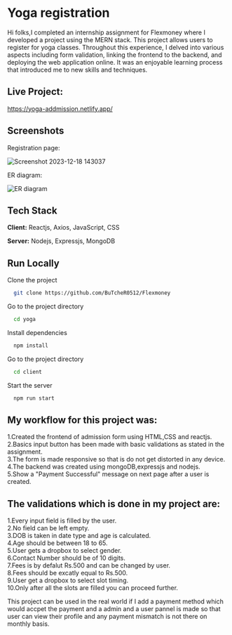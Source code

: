 
# Yoga registration 

Hi folks,I completed an internship assignment for Flexmoney where I developed a project using the MERN stack. This project allows users to register for yoga classes. Throughout this experience, I delved into
various aspects including form validation, linking the frontend to the backend, and deploying the web application online. It was an enjoyable learning process that introduced me to new skills and techniques.
## Live Project:

https://yoga-addmission.netlify.app/




## Screenshots
 Registration page:
 
![Screenshot 2023-12-18 143037](https://github.com/BuTcheR0512/Flexmoney/assets/86340653/ec2d9846-9274-4e4c-87a2-b74511ce0cf9)

ER diagram:

![ER diagram](https://github.com/BuTcheR0512/Flexmoney/assets/86340653/8a80e156-387e-462d-8797-9e72b94472a1)



## Tech Stack

**Client:** Reactjs, Axios, JavaScript, CSS

**Server:** Nodejs, Expressjs, MongoDB




## Run Locally

Clone the project

```bash
  git clone https://github.com/BuTcheR0512/Flexmoney
```

Go to the project directory

```bash
  cd yoga
```

Install dependencies

```bash
  npm install
```

Go to the project directory

```bash
  cd client
```

Start the server

```bash
  npm run start
```


## My workflow for this project was:

1.Created the frontend of admission form using HTML,CSS and  reactjs.  
2.Basics input button has been made with basic validations as stated in the assignment.  
3.The form is made responsive so that is do not get distorted in any device.          
4.The backend was created using mongoDB,expressjs and nodejs.                     
5.Show a "Payment Successful" message on next page after a user is created.

## The validations which is done in my project are:

1.Every input field is filled by the user.  
2.No field can be left empty.  
3.DOB is taken in date type and age is calculated.  
4.Age should be between 18 to 65.  
5.User gets a dropbox to select gender.  
6.Contact Number should be of 10 digits.  
7.Fees is by defalut Rs.500 and can be changed by user.  
8.Fees should be excatly equal to Rs.500.  
9.User get a dropbox to select slot timing.  
10.Only after all the slots are filled you can proceed further.


This project can be used in the real world if I add a payment method which would accpet the payment and a admin and a user pannel is made so that user can view their profile and any payment mismatch is not there on monthly basis.



